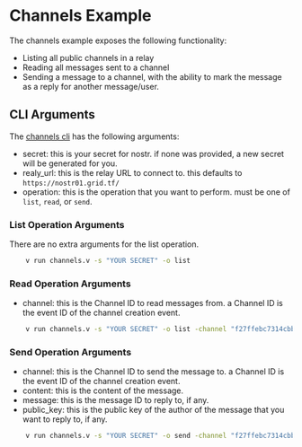 # Channels Example

The channels example exposes the following functionality:

- Listing all public channels in a relay
- Reading all messages sent to a channel
- Sending a message to a channel, with the ability to mark the message as a reply for another message/user.
  
## CLI Arguments

The [channels cli](../../../../examples/nostr/channels.v) has the following arguments:

- secret: this is your secret for nostr. if none was provided, a new secret will be generated for you.
- realy_url: this is the relay URL to connect to. this defaults to `https://nostr01.grid.tf/`
- operation: this is the operation that you want to perform. must be one of `list`, `read`, or `send`.

### List Operation Arguments

There are no extra arguments for the list operation.

```sh
    v run channels.v -s "YOUR SECRET" -o list
```

### Read Operation Arguments

- channel: this is the Channel ID to read messages from. a Channel ID is the event ID of the channel creation event.

```sh
    v run channels.v -s "YOUR SECRET" -o list -channel "f27ffebc7314cbbb12ad24ff3c127ef8070f9f341b5561251c355c274984beea"
```

### Send Operation Arguments

- channel: this is the Channel ID to send the message to. a Channel ID is the event ID of the channel creation event.
- content: this is the content of the message.
- message: this is the message ID to reply to, if any.
- public_key: this is the public key of the author of the message that you want to reply to, if any.

```sh
    v run channels.v -s "YOUR SECRET" -o send -channel "f27ffebc7314cbbb12ad24ff3c127ef8070f9f341b5561251c355c274984beea" -content "Message content" -message "55d4bf31efac0bb926ca1127237f729051ca563fd74f6579e61e7c0d9ca60e0b"
```
